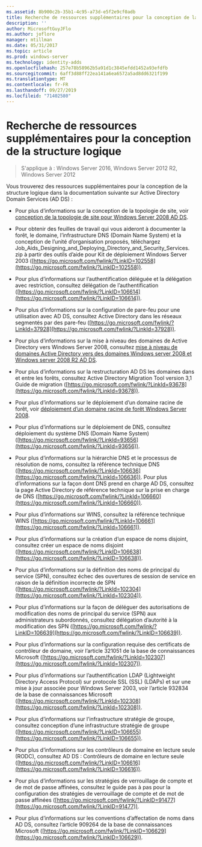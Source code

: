 ```yaml
---
ms.assetid: 8b900c2b-35b1-4c95-a73d-e5f2e9cf0adb
title: Recherche de ressources supplémentaires pour la conception de la structure logique
description: ''
author: MicrosoftGuyJFlo
ms.author: joflore
manager: mtillman
ms.date: 05/31/2017
ms.topic: article
ms.prod: windows-server
ms.technology: identity-adds
ms.openlocfilehash: 257e78b58962b5a91d1c3845efdd1452a93efdfb
ms.sourcegitcommit: 6aff3d88ff22ea141a6ea6572a5ad8dd6321f199
ms.translationtype: MT
ms.contentlocale: fr-FR
ms.lasthandoff: 09/27/2019
ms.locfileid: "71402580"
---
```

# <a name="finding-additional-resources-for-logical-structure-design"></a>Recherche de ressources supplémentaires pour la conception de la structure logique

>S'applique à : Windows Server 2016, Windows Server 2012 R2, Windows Server 2012

Vous trouverez des ressources supplémentaires pour la conception de la structure logique dans la documentation suivante sur Active Directory Domain Services (AD DS) :  
  
- Pour plus d’informations sur la conception de la topologie de site, voir [conception de la topologie de site pour Windows Server 2008 AD DS](Designing-the-Site-Topology.md).  

- Pour obtenir des feuilles de travail qui vous aideront à documenter la forêt, le domaine, l’infrastructure DNS (Domain Name System) et la conception de l’unité d’organisation proposés, téléchargez Job_Aids_Designing_and_Deploying_Directory_and_Security_Services. zip à partir des outils d’aide pour Kit de déploiement Windows Server 2003 ([https://go.microsoft.com/fwlink/?LinkID=102558](https://go.microsoft.com/fwlink/?LinkID=102558)).  
  
- Pour plus d’informations sur l’authentification déléguée et la délégation avec restriction, consultez délégation de l’authentification ([https://go.microsoft.com/fwlink/?LinkID=106614](https://go.microsoft.com/fwlink/?LinkID=106614)).  
  
- Pour plus d’informations sur la configuration de pare-feu pour une utilisation avec AD DS, consultez Active Directory dans les réseaux segmentés par des pare-feu ([https://go.microsoft.com/fwlink/?LinkId=37928](https://go.microsoft.com/fwlink/?LinkId=37928)).  
  
- Pour plus d’informations sur la mise à niveau des domaines de Active Directory vers Windows Server 2008, consultez [mise à niveau de domaines Active Directory vers des domaines Windows server 2008 et Windows server 2008 R2 AD DS](https://technet.microsoft.com/library/cc731188.aspx).  
  
- Pour plus d’informations sur la restructuration AD DS les domaines dans et entre les forêts, consultez Active Directory Migration Tool version 3,1 Guide de migration ([https://go.microsoft.com/fwlink/?LinkId=93678](https://go.microsoft.com/fwlink/?LinkId=93678)).  
  
- Pour plus d’informations sur le déploiement d’un domaine racine de forêt, voir [déploiement d’un domaine racine de forêt Windows Server 2008](https://technet.microsoft.com/library/cc731174.aspx).  
  
- Pour plus d’informations sur le déploiement de DNS, consultez déploiement du système DNS (Domain Name System) ([https://go.microsoft.com/fwlink/?LinkId=93656](https://go.microsoft.com/fwlink/?LinkId=93656)).  
  
- Pour plus d’informations sur la hiérarchie DNS et le processus de résolution de noms, consultez la référence technique DNS ([https://go.microsoft.com/fwlink/?LinkId=106636](https://go.microsoft.com/fwlink/?LinkId=106636)). Pour plus d’informations sur la façon dont DNS prend en charge AD DS, consultez la page Active Directory de référence technique sur la prise en charge de DNS ([https://go.microsoft.com/fwlink/?LinkId=106660](https://go.microsoft.com/fwlink/?LinkId=106660)).  
  
- Pour plus d’informations sur WINS, consultez la référence technique WINS ([https://go.microsoft.com/fwlink/?LinkId=106661](https://go.microsoft.com/fwlink/?LinkId=106661)).  
  
- Pour plus d’informations sur la création d’un espace de noms disjoint, consultez créer un espace de noms disjoint ([https://go.microsoft.com/fwlink/?LinkID=106638](https://go.microsoft.com/fwlink/?LinkID=106638)).  
  
- Pour plus d’informations sur la définition des noms de principal du service (SPN), consultez échec des ouvertures de session de service en raison de la définition incorrecte de SPN ([https://go.microsoft.com/fwlink/?LinkId=102304](https://go.microsoft.com/fwlink/?LinkId=102304)).  
  
- Pour plus d’informations sur la façon de déléguer des autorisations de modification des noms de principal du service (SPN) aux administrateurs subordonnés, consultez délégation d’autorité à la modification des SPN ([https://go.microsoft.com/fwlink/?LinkID=106639](https://go.microsoft.com/fwlink/?LinkID=106639)).  
  
- Pour plus d’informations sur la configuration requise des certificats de contrôleur de domaine, voir l’article 321051 de la base de connaissances Microsoft ([https://go.microsoft.com/fwlink/?LinkId=102307](https://go.microsoft.com/fwlink/?LinkId=102307)).  
  
- Pour plus d’informations sur l’authentification LDAP (Lightweight Directory Access Protocol) sur protocole SSL (SSL) (LDAPs) et sur une mise à jour associée pour Windows Server 2003, voir l’article 932834 de la base de connaissances Microsoft ([https://go.microsoft.com/fwlink/?LinkId=102308](https://go.microsoft.com/fwlink/?LinkId=102308)).  
  
- Pour plus d’informations sur l’infrastructure stratégie de groupe, consultez conception d’une infrastructure stratégie de groupe ([https://go.microsoft.com/fwlink/?LinkID=106655](https://go.microsoft.com/fwlink/?LinkID=106655)).  
  
- Pour plus d’informations sur les contrôleurs de domaine en lecture seule (RODC), consultez AD DS : Contrôleurs de domaine en lecture seule ([https://go.microsoft.com/fwlink/?LinkID=106616](https://go.microsoft.com/fwlink/?LinkID=106616)).  
  
- Pour plus d’informations sur les stratégies de verrouillage de compte et de mot de passe affinées, consultez le guide pas à pas pour la configuration des stratégies de verrouillage de compte et de mot de passe affinées ([https://go.microsoft.com/fwlink/?LinkID=91477](https://go.microsoft.com/fwlink/?LinkID=91477)).  
  
- Pour plus d’informations sur les conventions d’affectation de noms dans AD DS, consultez l’article 909264 de la base de connaissances Microsoft ([https://go.microsoft.com/fwlink/?LinkID=106629](https://go.microsoft.com/fwlink/?LinkID=106629)).  

